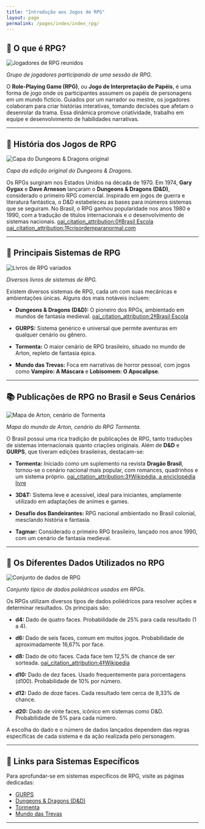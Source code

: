```yaml
---
title: "Introdução aos Jogos de RPG"
layout: page
permalink: /pages/index/index_rpg/
---
```


## 🎲 O que é RPG?

![Jogadores de RPG reunidos](imagens/rpg/jogadores_rpg.jpg)

*Grupo de jogadores participando de uma sessão de RPG.*

O **Role-Playing Game (RPG)**, ou **Jogo de Interpretação de Papéis**, é uma forma de jogo onde os participantes assumem os papéis de personagens em um mundo fictício. Guiados por um narrador ou mestre, os jogadores colaboram para criar histórias interativas, tomando decisões que afetam o desenrolar da trama. Essa dinâmica promove criatividade, trabalho em equipe e desenvolvimento de habilidades narrativas.

---

## 📜 História dos Jogos de RPG

![Capa do Dungeons & Dragons original](imagens/rpg/dnd_original.jpg)

*Capa da edição original do Dungeons & Dragons.*

Os RPGs surgiram nos Estados Unidos na década de 1970. Em 1974, **Gary Gygax** e **Dave Arneson** lançaram o **Dungeons & Dragons (D&D)**, considerado o primeiro RPG comercial. Inspirado em jogos de guerra e literatura fantástica, o D&D estabeleceu as bases para inúmeros sistemas que se seguiram. No Brasil, o RPG ganhou popularidade nos anos 1980 e 1990, com a tradução de títulos internacionais e o desenvolvimento de sistemas nacionais. [oai_citation_attribution:0‡Brasil Escola](https://brasilescola.uol.com.br/curiosidades/rpg.htm?utm_source=chatgpt.com) [oai_citation_attribution:1‡crisordemparanormal.com](https://crisordemparanormal.com/blog/historia-do-rpg-uma-viagem-pela-evolucao-do-genero?utm_source=chatgpt.com)

---

## 🎲 Principais Sistemas de RPG

![Livros de RPG variados](imagens/rpg/livros_rpg.jpg)

*Diversos livros de sistemas de RPG.*

Existem diversos sistemas de RPG, cada um com suas mecânicas e ambientações únicas. Alguns dos mais notáveis incluem:

- **Dungeons & Dragons (D&D):** O pioneiro dos RPGs, ambientado em mundos de fantasia medieval. [oai_citation_attribution:2‡Brasil Escola](https://brasilescola.uol.com.br/curiosidades/rpg.htm?utm_source=chatgpt.com)

- **GURPS:** Sistema genérico e universal que permite aventuras em qualquer cenário ou gênero.

- **Tormenta:** O maior cenário de RPG brasileiro, situado no mundo de Arton, repleto de fantasia épica.

- **Mundo das Trevas:** Foca em narrativas de horror pessoal, com jogos como **Vampiro: A Máscara** e **Lobisomem: O Apocalipse**.

---

## 📚 Publicações de RPG no Brasil e Seus Cenários

![Mapa de Arton, cenário de Tormenta](imagens/rpg/mapa_tormenta.jpg)

*Mapa do mundo de Arton, cenário do RPG Tormenta.*

O Brasil possui uma rica tradição de publicações de RPG, tanto traduções de sistemas internacionais quanto criações originais. Além de **D&D** e **GURPS**, que tiveram edições brasileiras, destacam-se:

- **Tormenta:** Iniciado como um suplemento na revista **Dragão Brasil**, tornou-se o cenário nacional mais popular, com romances, quadrinhos e um sistema próprio. [oai_citation_attribution:3‡Wikipédia, a enciclopédia livre](https://pt.wikipedia.org/wiki/Role-playing_game_no_Brasil?utm_source=chatgpt.com)

- **3D&T:** Sistema leve e acessível, ideal para iniciantes, amplamente utilizado em adaptações de animes e games.

- **Desafio dos Bandeirantes:** RPG nacional ambientado no Brasil colonial, mesclando história e fantasia.

- **Tagmar:** Considerado o primeiro RPG brasileiro, lançado nos anos 1990, com um cenário de fantasia medieval.

---

## 🎲 Os Diferentes Dados Utilizados no RPG

![Conjunto de dados de RPG](imagens/rpg/dados_rpg.jpg)

*Conjunto típico de dados poliédricos usados em RPGs.*

Os RPGs utilizam diversos tipos de dados poliédricos para resolver ações e determinar resultados. Os principais são:

- **d4:** Dado de quatro faces. Probabilidade de 25% para cada resultado (1 a 4).

- **d6:** Dado de seis faces, comum em muitos jogos. Probabilidade de aproximadamente 16,67% por face.

- **d8:** Dado de oito faces. Cada face tem 12,5% de chance de ser sorteada. [oai_citation_attribution:4‡Wikipedia](https://en.wikipedia.org/wiki/History_of_role-playing_games?utm_source=chatgpt.com)

- **d10:** Dado de dez faces. Usado frequentemente para porcentagens (d100). Probabilidade de 10% por número.

- **d12:** Dado de doze faces. Cada resultado tem cerca de 8,33% de chance.

- **d20:** Dado de vinte faces, icônico em sistemas como D&D. Probabilidade de 5% para cada número.

A escolha do dado e o número de dados lançados dependem das regras específicas de cada sistema e da ação realizada pelo personagem.

---

## 🔗 Links para Sistemas Específicos

Para aprofundar-se em sistemas específicos de RPG, visite as páginas dedicadas:

- [GURPS](/pages/index/index_gurps/)
- [Dungeons & Dragons (D&D)](/pages/index/index_dnd/)
- [Tormenta](/pages/index/index_tormenta/)
- [Mundo das Trevas](/pages/index/index_mdt/)

---
